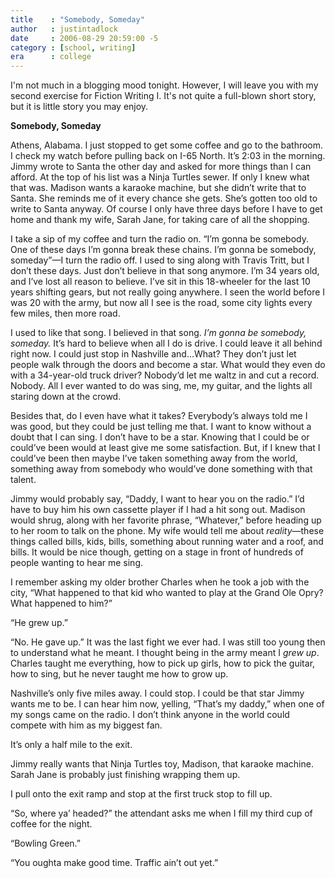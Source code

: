 ```yaml
---
title    : "Somebody, Someday"
author   : justintadlock
date     : 2006-08-29 20:59:00 -5
category : [school, writing]
era      : college
---
```


I'm not much in a blogging mood tonight.  However, I will leave you with my second exercise for Fiction Writing I.  It's not quite a full-blown short story, but it is little story you may enjoy.

<b>Somebody, Someday</b>

Athens, Alabama.  I just stopped to get some coffee and go to the bathroom.  I check my watch before pulling back on I-65 North.  It’s 2:03 in the morning.  Jimmy wrote to Santa the other day and asked for more things than I can afford.  At the top of his list was a Ninja Turtles sewer.  If only I knew what that was.  Madison wants a karaoke machine, but she didn’t write that to Santa.  She reminds me of it every chance she gets.  She’s gotten too old to write to Santa anyway.  Of course I only have three days before I have to get home and thank my wife, Sarah Jane, for taking care of all the shopping.

I take a sip of my coffee and turn the radio on.  “I’m gonna be somebody.  One of these days I’m gonna break these chains.  I’m gonna be somebody, someday”—I turn the radio off.  I used to sing along with Travis Tritt, but I don’t these days.  Just don’t believe in that song anymore.  I’m 34 years old, and I’ve lost all reason to believe.  I’ve sit in this 18-wheeler for the last 10 years shifting gears, but not really going anywhere.  I seen the world before I was 20 with the army, but now all I see is the road, some city lights every few miles, then more road.

I used to like that song.  I believed in that song.  <i> I’m gonna be somebody, someday.</i>  It’s hard to believe when all I do is drive.  I could leave it all behind right now.  I could just stop in Nashville and…What?  They don’t just let people walk through the doors and become a star.  What would they even do with a 34-year-old truck driver?  Nobody’d let me waltz in and cut a record.  Nobody.  All I ever wanted to do was sing, me, my guitar, and the lights all staring down at the crowd.

Besides that, do I even have what it takes?  Everybody’s always told me I was good, but they could be just telling me that.  I want to know without a doubt that I can sing.  I don’t have to be a star.  Knowing that I could be or could’ve been would at least give me some satisfaction.  But, if I knew that I could’ve been then maybe I’ve taken something away from the world, something away from somebody who would’ve done something with that talent.

Jimmy would probably say, “Daddy, I want to hear you on the radio.”  I’d have to buy him his own cassette player if I had a hit song out.  Madison would shrug, along with her favorite phrase, “Whatever,” before heading up to her room to talk on the phone.  My wife would tell me about <i> reality</i>&mdash;these things called bills, kids, bills, something about running water and a roof, and bills.  It would be nice though, getting on a stage in front of hundreds of people wanting to hear me sing.

I remember asking my older brother Charles when he took a job with the city, “What happened to that kid who wanted to play at the Grand Ole Opry?  What happened to him?”

“He grew up.”

“No.  He gave up.”  It was the last fight we ever had.  I was still too young then to understand what he meant.  I thought being in the army meant I <i> grew up</i>.  Charles taught me everything, how to pick up girls, how to pick the guitar, how to sing, but he never taught me how to grow up.

Nashville’s only five miles away.  I could stop.  I could be that star Jimmy wants me to be.  I can hear him now, yelling, “That’s my daddy,” when one of my songs came on the radio.  I don’t think anyone in the world could compete with him as my biggest fan.

It’s only a half mile to the exit.

Jimmy really wants that Ninja Turtles toy, Madison, that karaoke machine.  Sarah Jane is probably just finishing wrapping them up.

I pull onto the exit ramp and stop at the first truck stop to fill up.

“So, where ya’ headed?” the attendant asks me when I fill my third cup of coffee for the night.

“Bowling Green.”

“You oughta make good time.  Traffic ain’t out yet.”
